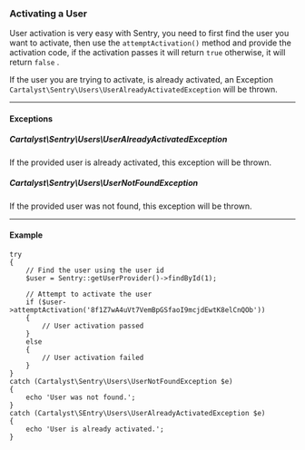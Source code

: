 ### Activating a User

User activation is very easy with Sentry, you need to first find the user you
want to activate, then use the `attemptActivation()` method and provide the
activation code, if the activation passes it will return `true` otherwise, it
will return `false` .

If the user you are trying to activate, is already activated, an Exception
`Cartalyst\Sentry\Users\UserAlreadyActivatedException` will be thrown.

----------

#### Exceptions

##### Cartalyst\Sentry\Users\UserAlreadyActivatedException

If the provided user is already activated, this exception will be thrown.

##### Cartalyst\Sentry\Users\UserNotFoundException

If the provided user was not found, this exception will be thrown.

----------

#### Example

	try
	{
		// Find the user using the user id
		$user = Sentry::getUserProvider()->findById(1);

		// Attempt to activate the user
		if ($user->attemptActivation('8f1Z7wA4uVt7VemBpGSfaoI9mcjdEwtK8elCnQOb'))
		{
			// User activation passed
		}
		else
		{
			// User activation failed
		}
	}
	catch (Cartalyst\Sentry\Users\UserNotFoundException $e)
	{
		echo 'User was not found.';
	}
	catch (Cartalyst\SEntry\Users\UserAlreadyActivatedException $e)
	{
		echo 'User is already activated.';
	}
